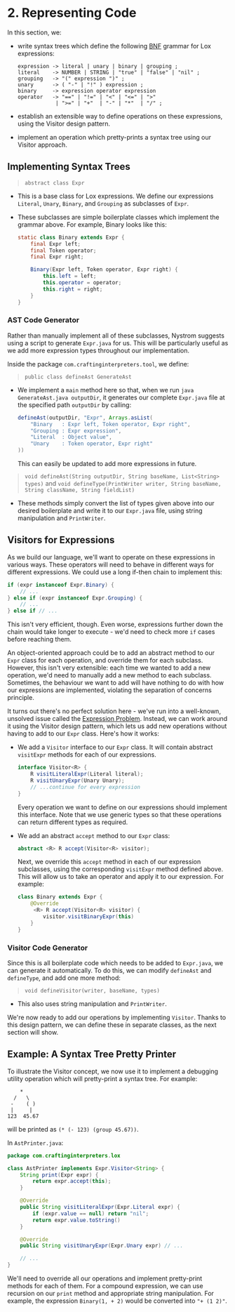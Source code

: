 # 2. Representing Code

In this section, we:

* write syntax trees which define the following [BNF](https://en.wikipedia.org/wiki/Backus%E2%80%93Naur_form) grammar for Lox expressions:

    ```
    expression -> literal | unary | binary | grouping ;
    literal    -> NUMBER | STRING | "true" | "false" | "nil" ;
    grouping   -> "(" expression ")" ;
    unary      -> ( "-" | "!" ) expression ;
    binary     -> expression operator expression
    operator   -> "==" | "!=" | "<" | "<=" | ">"
                | ">=" | "+"  | "-" | "*"  | "/" ;
    ```

* establish an extensible way to define operations on these expressions, using the Visitor design pattern.

* implement an operation which pretty-prints a syntax tree using our Visitor approach.

## Implementing Syntax Trees

> `abstract class Expr`

* This is a base class for Lox expressions. We define our expressions `Literal`, `Unary`, `Binary`, and `Grouping` as subclasses of `Expr`.

* These subclasses are simple boilerplate classes which implement the grammar above. For example, Binary looks like this:

    ```java
    static class Binary extends Expr {
        final Expr left;
        final Token operator;
        final Expr right;

        Binary(Expr left, Token operator, Expr right) {
            this.left = left;
            this.operator = operator;
            this.right = right;
        }
    }
    ```

### AST Code Generator

Rather than manually implement all of these subclasses, Nystrom suggests using a script to generate `Expr.java` for us. This will be particularly useful as we add more expression types throughout our implementation.

Inside the package `com.craftinginterpreters.tool`, we define:

> `public class defineAst GenerateAst`

* We implement a `main` method here so that, when we run `java GenerateAst.java outputDir`, it generates our complete `Expr.java` file at the specified path `outputDir` by calling:
    ```java
    defineAst(outputDir, "Expr", Arrays.asList(
        "Binary   : Expr left, Token operator, Expr right",
        "Grouping : Expr expression",
        "Literal  : Object value",
        "Unary    : Token operator, Expr right"
    ))
    ```

    This can easily be updated to add more expressions in future.

> `void defineAst(String outputDir, String baseName, List<String> types)` and `void defineType(PrintWriter writer, String baseName, String className, String fieldList)`

* These methods simply convert the list of types given above into our desired boilerplate and write it to our `Expr.java` file, using string manipulation and `PrintWriter`.

## Visitors for Expressions

As we build our language, we'll want to operate on these expressions in various ways. These operators will need to behave in different ways for different expressions. We could use a long if-then chain to implement this:

```java
if (expr instanceof Expr.Binary) {
    // ...
} else if (expr instanceof Expr.Grouping) {
    // ...
} else if // ...
```

This isn't very efficient, though. Even worse, expressions further down the chain would take longer to execute - we'd need to check more `if` cases before reaching them.

An object-oriented approach could be to add an abstract method to our `Expr` class for each operation, and override them for each subclass. However, this isn't very extensible: each time we wanted to add a new operation, we'd need to manually add a new method to each subclass. Sometimes, the behaviour we want to add will have nothing to do with how our expressions are implemented, violating the separation of concerns principle.

It turns out there's no perfect solution here - we've run into a well-known, unsolved issue called the [Expression Problem](www.wikipedia.com/wiki/Expression_problem). Instead, we can work around it using the Visitor design pattern, which lets us add new operations without having to add to our `Expr` class. Here's how it works:

* We add a `Visitor` interface to our `Expr` class.  It will contain abstract `visitExpr` methods for each of our expressions.

    ```java
    interface Visitor<R> {
        R visitLiteralExpr(Literal literal);
        R visitUnaryExpr(Unary Unary);
        // ...continue for every expression
    }
    ```

    Every operation we want to define on our expressions should implement this interface. Note that we use generic types so that these operations can return different types as required.

* We add an abstract `accept` method to our `Expr` class:
    ```java
    abstract <R> R accept(Visitor<R> visitor);
    ```


  Next, we override this `accept` method in each of our expression subclasses, using the corresponding `visitExpr` method defined above. This will allow us to take an operator and apply it to our expression. For example:

    ```java
    class Binary extends Expr {
        @Override
         <R> R accept(Visitor<R> visitor) {
            visitor.visitBinaryExpr(this)
        }
    }
    ```

### Visitor Code Generator

Since this is all boilerplate code which needs to be added to `Expr.java`, we can generate it automatically. To do this, we can modify `defineAst` and `defineType`, and add one more method:

> `void defineVisitor(writer, baseName, types)`

* This also uses string manipulation and `PrintWriter`.

We're now ready to add our operations by implementing `Visitor`. Thanks to this design pattern, we can define these in separate classes, as the next section will show.

## Example: A Syntax Tree Pretty Printer

To illustrate the Visitor concept, we now use it to implement a debugging utility operation which will pretty-print a syntax tree. For example:
```
    *
  /   \
 -    ( )
 |     |
123  45.67
```
will be printed as `(* (- 123) (group 45.67))`.

In `AstPrinter.java`:

```java
package com.craftinginterpreters.lox

class AstPrinter implements Expr.Visitor<String> {
    String print(Expr expr) {
        return expr.accept(this);
    }

    @Override
    public String visitLiteralExpr(Expr.Literal expr) {
        if (expr.value == null) return "nil";
        return expr.value.toString()
    }

    @Override
    public String visitUnaryExpr(Expr.Unary expr) // ...

    // ...
}
```

We'll need to override all our operations and implement pretty-print methods for each of them. For a compound expression, we can use recursion on our `print` method and appropriate string manipulation. For example, the expression `Binary(1, + 2)` would be converted into `"+ (1 2)"`.